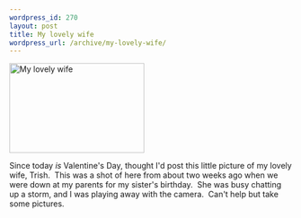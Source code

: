```yaml
--- 
wordpress_id: 270
layout: post
title: My lovely wife
wordpress_url: /archive/my-lovely-wife/
---
```


<a title="Photo Sharing" href="http://www.flickr.com/photos/qgyen/390625921/"><img class="floatleft" height="160" alt="My lovely wife" src="http://farm1.static.flickr.com/187/390625921_f33a975dd8_m.jpg" width="240" border="0" /></a>  <p>Since today <em>is</em> Valentine&#39;s Day, thought I&#39;d post this little picture of my lovely wife, Trish.&nbsp; This was a shot of here from about two weeks ago when we were down at my parents for my sister&#39;s birthday.&nbsp; She was busy chatting up a storm, and I was playing away with the camera.&nbsp; Can&#39;t help but take some pictures.</p>
         
